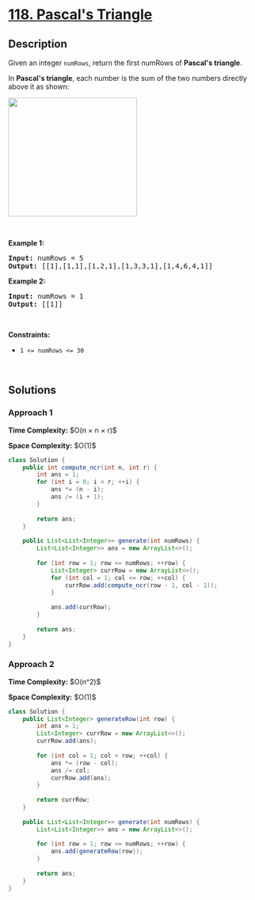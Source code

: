 # [118. Pascal's Triangle](https://leetcode.com/problems/pascals-triangle)

## Description

<p>Given an integer <code>numRows</code>, return the first numRows of <strong>Pascal&#39;s triangle</strong>.</p>

<p>In <strong>Pascal&#39;s triangle</strong>, each number is the sum of the two numbers directly above it as shown:</p>
<img alt="" src="https://fastly.jsdelivr.net/gh/doocs/leetcode@main/solution/0100-0199/0118.Pascal%27s%20Triangle/images/PascalTriangleAnimated2.gif" style="height:240px; width:260px" />
<p>&nbsp;</p>

<p><strong class="example">Example 1:</strong></p>
<pre>
<strong>Input:</strong> numRows = 5
<strong>Output:</strong> [[1],[1,1],[1,2,1],[1,3,3,1],[1,4,6,4,1]]
</pre>

<p><strong class="example">Example 2:</strong></p>
<pre>
<strong>Input:</strong> numRows = 1
<strong>Output:</strong> [[1]]
</pre>
<p>&nbsp;</p>

<p><strong>Constraints:</strong></p>
<ul>
    <li><code>1 &lt;= numRows &lt;= 30</code></li>
</ul>
<p>&nbsp;</p>

## Solutions

### **Approach 1**

<p><strong>Time Complexity:</strong> $O(n × n × r)$</p>
<p><strong>Space Complexity:</strong> $O(1)$</p>

```java
class Solution {
    public int compute_ncr(int n, int r) {
        int ans = 1;
        for (int i = 0; i < r; ++i) {
            ans *= (n - i);
            ans /= (i + 1);
        }
        
        return ans;
    }
    
    public List<List<Integer>> generate(int numRows) {
        List<List<Integer>> ans = new ArrayList<>();
        
        for (int row = 1; row <= numRows; ++row) {
            List<Integer> currRow = new ArrayList<>();
            for (int col = 1; col <= row; ++col) {
                currRow.add(compute_ncr(row - 1, col - 1));
            }
            
            ans.add(currRow);
        }
        
        return ans;
    }
}
```

### **Approach 2**

<p><strong>Time Complexity:</strong> $O(n^2)$</p>
<p><strong>Space Complexity:</strong> $O(1)$</p>

```java
class Solution {
    public List<Integer> generateRow(int row) {
        int ans = 1;
        List<Integer> currRow = new ArrayList<>();
        currRow.add(ans);
        
        for (int col = 1; col < row; ++col) {
            ans *= (row - col);
            ans /= col;
            currRow.add(ans);
        }
        
        return currRow;
    }
    
    public List<List<Integer>> generate(int numRows) {
        List<List<Integer>> ans = new ArrayList<>();
        
        for (int row = 1; row <= numRows; ++row) {
            ans.add(generateRow(row));
        }
        
        return ans;
    }
}
```

<!-- tabs:end -->
